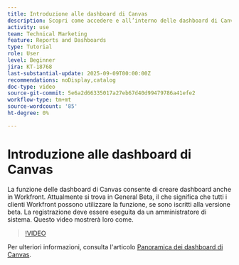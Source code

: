 ```yaml
---
title: Introduzione alle dashboard di Canvas
description: Scopri come accedere e all’interno delle dashboard di Canvas e come creare una dashboard semplice con i rapporti esistenti.
activity: use
team: Technical Marketing
feature: Reports and Dashboards
type: Tutorial
role: User
level: Beginner
jira: KT-18768
last-substantial-update: 2025-09-09T00:00:00Z
recommendations: noDisplay,catalog
doc-type: video
source-git-commit: 5e6a2d66335017a27eb67d40d99479786a41efe2
workflow-type: tm+mt
source-wordcount: '85'
ht-degree: 0%

---
```


# Introduzione alle dashboard di Canvas

La funzione delle dashboard di Canvas consente di creare dashboard anche in Workfront. Attualmente si trova in General Beta, il che significa che tutti i clienti Workfront possono utilizzare la funzione, se sono iscritti alla versione beta. La registrazione deve essere eseguita da un amministratore di sistema. Questo video mostrerà loro come.

>[!VIDEO](https://video.tv.adobe.com/v/3474028/?quality=12&learn=on&enablevpops&captions=ita)

Per ulteriori informazioni, consulta l&#39;articolo [Panoramica dei dashboard di Canvas](https://experienceleague.adobe.com/it/docs/workfront/using/reporting/canvas-dashboards/canvas-dashboards-overview).
